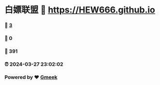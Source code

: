 # 白嫖联盟 :link: https://HEW666.github.io 
### :page_facing_up: [3](https://HEW666.github.io/tag.html) 
### :speech_balloon: 0 
### :hibiscus: 391 
### :alarm_clock: 2024-03-27 23:02:02 
### Powered by :heart: [Gmeek](https://github.com/Meekdai/Gmeek)
